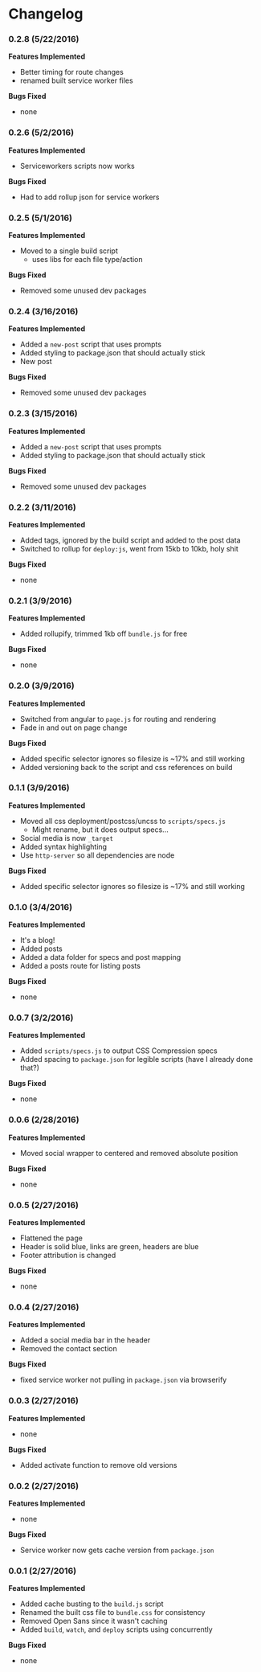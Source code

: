 # Changelog

### 0.2.8 (5/22/2016)

**Features Implemented**

- Better timing for route changes
- renamed built service worker files

**Bugs Fixed**

- none

### 0.2.6 (5/2/2016)

**Features Implemented**

- Serviceworkers scripts now works

**Bugs Fixed**

- Had to add rollup json for service workers

### 0.2.5 (5/1/2016)

**Features Implemented**

- Moved to a single build script
  - uses libs for each file type/action

**Bugs Fixed**

- Removed some unused dev packages

### 0.2.4 (3/16/2016)

**Features Implemented**

- Added a `new-post` script that uses prompts
- Added styling to package.json that should actually stick
- New post

**Bugs Fixed**

- Removed some unused dev packages

### 0.2.3 (3/15/2016)

**Features Implemented**

- Added a `new-post` script that uses prompts
- Added styling to package.json that should actually stick

**Bugs Fixed**

- Removed some unused dev packages

### 0.2.2 (3/11/2016)

**Features Implemented**

- Added tags, ignored by the build script and added to the post data
- Switched to rollup for `deploy:js`, went from 15kb to 10kb, holy shit

**Bugs Fixed**

- none

### 0.2.1 (3/9/2016)

**Features Implemented**

- Added rollupify, trimmed 1kb off `bundle.js` for free

**Bugs Fixed**

- none

### 0.2.0 (3/9/2016)

**Features Implemented**

- Switched from angular to `page.js` for routing and rendering
- Fade in and out on page change

**Bugs Fixed**

- Added specific selector ignores so filesize is ~17% and still working
- Added versioning back to the script and css references on build

### 0.1.1 (3/9/2016)

**Features Implemented**

- Moved all css deployment/postcss/uncss to `scripts/specs.js`
  - Might rename, but it does output specs...
- Social media is now `_target`
- Added syntax highlighting
- Use `http-server` so all dependencies are node

**Bugs Fixed**

- Added specific selector ignores so filesize is ~17% and still working

### 0.1.0 (3/4/2016)

**Features Implemented**

- It's a blog!
- Added posts
- Added a data folder for specs and post mapping
- Added a posts route for listing posts

**Bugs Fixed**

- none

### 0.0.7 (3/2/2016)

**Features Implemented**

- Added `scripts/specs.js` to output CSS Compression specs
- Added spacing to `package.json` for legible scripts (have I already done that?)

**Bugs Fixed**

- none

### 0.0.6 (2/28/2016)

**Features Implemented**

- Moved social wrapper to centered and removed absolute position

**Bugs Fixed**

- none

### 0.0.5 (2/27/2016)

**Features Implemented**

- Flattened the page
- Header is solid blue, links are green, headers are blue
- Footer attribution is changed

**Bugs Fixed**

- none

### 0.0.4 (2/27/2016)

**Features Implemented**

- Added a social media bar in the header
- Removed the contact section

**Bugs Fixed**

- fixed service worker not pulling in `package.json` via browserify

### 0.0.3 (2/27/2016)

**Features Implemented**

- none

**Bugs Fixed**

- Added activate function to remove old versions

### 0.0.2 (2/27/2016)

**Features Implemented**

- none

**Bugs Fixed**

- Service worker now gets cache version from `package.json`

### 0.0.1 (2/27/2016)

**Features Implemented**

- Added cache busting to the `build.js` script
- Renamed the built css file to `bundle.css` for consistency
- Removed Open Sans since it wasn't caching
- Added `build`, `watch`, and `deploy` scripts using concurrently

**Bugs Fixed**

- none
